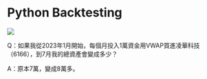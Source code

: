 # Python Backtesting

![](https://i.imgur.com/RiUBd8K.png)

Q：如果我從2023年1月開始，每個月投入1萬資金用VWAP買進凌華科技（6166），到7月我的總資產會變成多少？

A：原本7萬，變成8萬多。